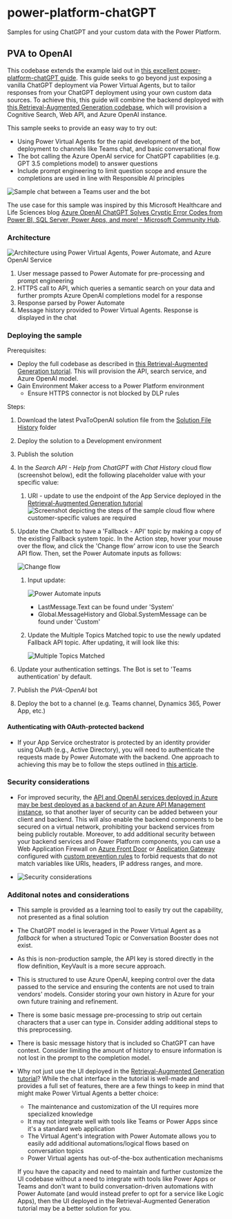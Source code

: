 # power-platform-chatGPT

Samples for using ChatGPT and your custom data with the Power Platform.

## PVA to OpenAI

This codebase extends the example laid out in [this excellent power-platform-chatGPT guide](https://github.com/mathyousee/power-platform-chatGPT). This guide seeks to go beyond just exposing a vanilla ChatGPT deployment via Power Virtual Agents, but to tailor responses from your ChatGPT deployment using your own custom data sources. To achieve this, this guide will combine the backend deployed with [this Retrieval-Augmented Generation codebase](https://github.com/Azure-Samples/azure-search-openai-demo), which will provision a Cognitive Search, Web API, and Azure OpenAI instance.

This sample seeks to provide an easy way to try out:

- Using Power Virtual Agents for the rapid development of the bot, deployment to channels like Teams chat, and basic conversational flow
- The bot calling the Azure OpenAI service for ChatGPT capabilities (e.g. GPT 3.5 completions model) to answer questions
- Include prompt engineering to limit question scope and ensure the completions are used in line with Responsible AI principles

![Sample chat between a Teams user and the bot](./images/buster-bot-sample.png)

The use case for this sample was inspired by this Microsoft Healthcare and Life Sciences blog [Azure OpenAI ChatGPT Solves Cryptic Error Codes from Power BI, SQL Server, Power Apps, and more! - Microsoft Community Hub](https://techcommunity.microsoft.com/t5/healthcare-and-life-sciences/azure-openai-chatgpt-solves-cryptic-error-codes-from-power-bi/ba-p/3803661).

### Architecture

![Architecture using Power Virtual Agents, Power Automate, and Azure OpenAI Service](./images/OpenAI_Chatbot_PVA.png)

1. User message passed to Power Automate for pre-processing and prompt engineering
2. HTTPS call to API, which queries a semantic search on your data and further prompts Azure OpenAI completions model for a response
3. Response parsed by Power Automate
4. Message history provided to Power Virtual Agents. Response is displayed in the chat

### Deploying the sample

Prerequisites:

- Deploy the full codebase as described in [this Retrieval-Augmented Generation tutorial](https://github.com/Azure-Samples/azure-search-openai-demo). This will provision the API, search service, and Azure OpenAI model.
- Gain Environment Maker access to a Power Platform environment
  - Ensure HTTPS connector is not blocked by DLP rules

Steps:

1. Download the latest PvaToOpenAI solution file from the [Solution File History](/solution-file-history/) folder
2. Deploy the solution to a Development environment
3. Publish the solution
4. In the _Search API - Help from ChatGPT with Chat History_ cloud flow (screenshot below), edit the following placeholder value with your specific value:

   1. URI - update to use the endpoint of the App Service deployed in the [Retrieval-Augmented Generation tutorial](https://github.com/Azure-Samples/azure-search-openai-demo)
      ![Screenshot depicting the steps of the sample cloud flow where customer-specific values are required](./images/uri-update.png)

5. Update the Chatbot to have a 'Fallback - API' topic by making a copy of the existing Fallback system topic. In the Action step, hover your mouse over the flow, and click the 'Change flow' arrow icon to use the Search API flow. Then, set the Power Automate inputs as follows:

    ![Change flow](./images/changeflow.png)

   1. Input update:

      ![Power Automate inputs](./images/input-update.png)

      - LastMessage.Text can be found under 'System'
      - Global.MessageHistory and Global.SystemMessage can be found under 'Custom'

   3. Update the Multiple Topics Matched topic to use the newly updated Fallback API topic. After updating, it will look like this:

      ![Multiple Topics Matched](./images/topic-update.png)

6. Update your authentication settings. The Bot is set to 'Teams authentication' by default.
7. Publish the _PVA-OpenAI_ bot
8. Deploy the bot to a channel (e.g. Teams channel, Dynamics 365, Power App, etc.)

#### Authenticating with OAuth-protected backend
- If your App Service orchestrator is protected by an identity provider using OAuth (e.g., Active Directory), you will need to authenticate the requests made by Power Automate with the backend. One approach to achieving this may be to follow the steps outlined in [this article](https://powerusers.microsoft.com/t5/Power-Automate-Community-Blog/Generate-an-Azure-OAuth2-0-Token-from-a-quot-service-quot-Flow/ba-p/61979).

### Security considerations

- For improved security, the [API and OpenAI services deployed in Azure may be best deployed as a backend of an Azure API Management instance](https://github.com/Azure-Samples/openai-python-enterprise-logging), so that another layer of security can be added between your client and backend. This will also enable the backend components to be secured on a virtual network, prohibiting your backend services from being publicly routable. Moreover, to add additional security between your backend services and Power Platform components, you can use a Web Application Firewall on [Azure Front Door](https://learn.microsoft.com/en-us/azure/web-application-firewall/afds/afds-overview) or [Application Gateway](https://learn.microsoft.com/en-us/azure/web-application-firewall/ag/ag-overview) configured with [custom prevention rules](https://learn.microsoft.com/en-us/azure/web-application-firewall/ag/create-custom-waf-rules) to forbid requests that do not match variables like URIs, headers, IP address ranges, and more.

- ![Security considerations](./images/OpenAI_Chatbot_Security_Actions.png)

### Additonal notes and considerations

- This sample is provided as a learning tool to easily try out the capability, not presented as a final solution
- The ChatGPT model is leveraged in the Power Virtual Agent as a _fallback_ for when a structured Topic or Conversation Booster does not exist.
- As this is non-production sample, the API key is stored directly in the flow definition, KeyVault is a more secure approach.
- This is structured to use Azure OpenAI, keeping control over the data passed to the service and ensuring the contents are not used to train vendors' models. Consider storing your own history in Azure for your own future training and refinement.
- There is some basic message pre-processing to strip out certain characters that a user can type in. Consider adding additional steps to this preprocessing.
- There is basic message history that is included so ChatGPT can have context. Consider limiting the amount of history to ensure information is not lost in the prompt to the completion model.
- Why not just use the UI deployed in the [Retrieval-Augmented Generation tutorial](https://github.com/Azure-Samples/azure-search-openai-demo)? While the chat interface in the tutorial is well-made and provides a full set of features, there are a few things to keep in mind that might make Power Virtual Agents a better choice:
  - The maintenance and customization of the UI requires more specialized knowledge
  - It may not integrate well with tools like Teams or Power Apps since it's a standard web application
  - The Virtual Agent's integration with Power Automate allows you to easily add additional automations/logical flows based on conversation topics
  - Power Virtual agents has out-of-the-box authentication mechanisms

  If you have the capacity and need to maintain and further customize the UI codebase without a need to integrate with tools like Power Apps or Teams and don't want to build conversation-driven automations with Power Automate (and would instead prefer to opt for a service like Logic Apps), then the UI deployed in the Retrieval-Augmented Generation tutorial may be a better solution for you.
